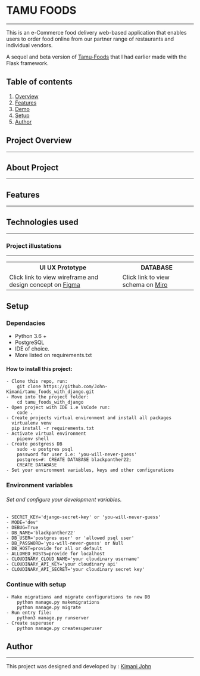 # TAMU FOODS
---
This is an e-Commerce food delivery web-based application that enables users to order food online from our partner range of restaurants and individual vendors.

A sequel and beta version of [Tamu-Foods](https://github.com/John-Kimani/Tamu-Foods-BackEnd.git) that I had earlier made with the Flask framework.

## Table of contents
1. [Overview](#project-overview)
2. [Features](#features)
3. [Demo](demo)
4. [Setup](#setup)
5. [Author](#author)

## Project Overview
---

## About Project
---
## Features
---
## Technologies used
---
### Project illustations
---

<table>
    <tr>
        <th>UI UX Prototype</th>
        <th>DATABASE</th>
    </tr>
    <tr>
        <td>Click link to view wireframe and design concept on <a href="https://www.figma.com/file/YpZpvOnzbIiJ9zGNQ7l1Ta/Tamu-Foods-with-Django?node-id=0%3A1">Figma</a></td>
        <td>Click link to view schema on <a href="https://miro.com/app/board/uXjVPHwAag8=/?share_link_id=965173040672">Miro </a> </td>
    </tr>

</table>

## Setup
### Dependacies
- Python 3.6 +
- PostgreSQL
- IDE of choice.
- More listed on requirements.txt
#### How to install this project:
    - Clone this repo, run:
        git clone https://github.com/John-Kimani/tamu_foods_with_django.git
    - Move into the project folder:
        cd tamu_foods_with_django
    - Open project with IDE i.e VsCode run:
        code .
    - Create projects virtual environment and install all packages
      virtualenv venv
      pip install -r requirements.txt
    - Activate virtual environment
        pipenv shell
    - Create postgress DB
        sudo -u postgres psql
        password for user i.e: 'you-will-never-guess'
        postgres=#: CREATE DATABASE blackpanther22;
        CREATE DATABASE
    - Set your environment variables, keys and other configurations


### Environment variables
###### Set and configure your development variables.
    - SECRET_KEY='django-secret-key' or 'you-will-never-guess'
    - MODE='dev'
    - DEBUG=True
    - DB_NAME='blackpanther22'
    - DB_USER='postgres user' or 'allowed psql user'
    - DB_PASSWORD='you-will-never-guess' or Null
    - DB_HOST=provide for all or default
    - ALLOWED_HOSTS=provide for localhost
    - CLOUDINARY_CLOUD_NAME='your cloudinary username'
    - CLOUDINARY_API_KEY='your cloudinary api'
    - CLOUDINARY_API_SECRET='your cloudinary secret key'

### Continue with setup
    - Make migrations and migrate configurations to new DB
        python manage.py makemigrations
        python manage.py migrate
    - Run entry file:
        python3 manage.py runserver
    - Create superuser
        python manage.py createsuperuser


## Author
---
This project was designed and developed by : [Kimani John](https://kimanijohn.netlify.app/)